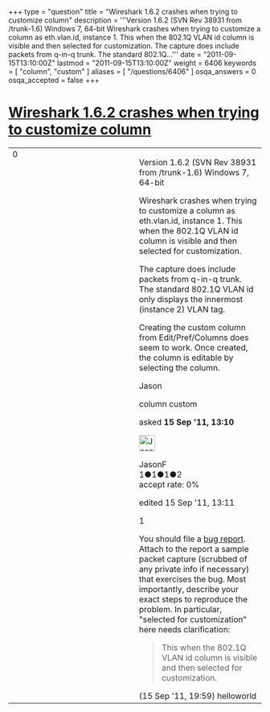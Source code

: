 +++
type = "question"
title = "Wireshark 1.6.2 crashes when trying to customize column"
description = '''Version 1.6.2 (SVN Rev 38931 from /trunk-1.6) Windows 7, 64-bit Wireshark crashes when trying to customize a column as eth.vlan.id, instance 1. This when the 802.1Q VLAN id column is visible and then selected for customization.  The capture does include packets from q-in-q trunk. The standard 802.1Q...'''
date = "2011-09-15T13:10:00Z"
lastmod = "2011-09-15T13:10:00Z"
weight = 6406
keywords = [ "column", "custom" ]
aliases = [ "/questions/6406" ]
osqa_answers = 0
osqa_accepted = false
+++

<div class="headNormal">

# [Wireshark 1.6.2 crashes when trying to customize column](/questions/6406/wireshark-162-crashes-when-trying-to-customize-column)

</div>

<div id="main-body">

<div id="askform">

<table id="question-table" style="width:100%;"><colgroup><col style="width: 50%" /><col style="width: 50%" /></colgroup><tbody><tr class="odd"><td style="width: 30px; vertical-align: top"><div class="vote-buttons"><div id="post-6406-score" class="post-score" title="current number of votes">0</div><div id="favorite-count" class="favorite-count"></div></div></td><td><div id="item-right"><div class="question-body"><p>Version 1.6.2 (SVN Rev 38931 from /trunk-1.6) Windows 7, 64-bit</p><p>Wireshark crashes when trying to customize a column as eth.vlan.id, instance 1. This when the 802.1Q VLAN id column is visible and then selected for customization.</p><p>The capture does include packets from q-in-q trunk. The standard 802.1Q VLAN id only displays the innermost (instance 2) VLAN tag.</p><p>Creating the custom column from Edit/Pref/Columns does seem to work. Once created, the column is editable by selecting the column.</p><p>Jason</p></div><div id="question-tags" class="tags-container tags">column custom</div><div id="question-controls" class="post-controls"></div><div class="post-update-info-container"><div class="post-update-info post-update-info-user"><p>asked <strong>15 Sep '11, 13:10</strong></p><img src="https://secure.gravatar.com/avatar/32cb5681d46462bf751ad6880773796f?s=32&amp;d=identicon&amp;r=g" class="gravatar" width="32" height="32" alt="JasonF&#39;s gravatar image" /><p>JasonF<br />
<span class="score" title="1 reputation points">1</span><span title="1 badges"><span class="badge1">●</span><span class="badgecount">1</span></span><span title="1 badges"><span class="silver">●</span><span class="badgecount">1</span></span><span title="2 badges"><span class="bronze">●</span><span class="badgecount">2</span></span><br />
<span class="accept_rate" title="Rate of the user&#39;s accepted answers">accept rate:</span> <span title="JasonF has no accepted answers">0%</span></p></div><div class="post-update-info post-update-info-edited"><p>edited 15 Sep '11, 13:11</p></div></div><div id="comments-container-6406" class="comments-container"><span id="6409"></span><div id="comment-6409" class="comment"><div id="post-6409-score" class="comment-score">1</div><div class="comment-text"><p>You should file a <a href="http://bugzilla.wireshark.org">bug report</a>. Attach to the report a sample packet capture (scrubbed of any private info if necessary) that exercises the bug. Most importantly, describe your exact steps to reproduce the problem. In particular, "selected for customization" here needs clarification:</p><blockquote><p>This when the 802.1Q VLAN id column is visible and then selected for customization.</p></blockquote></div><div id="comment-6409-info" class="comment-info"><span class="comment-age">(15 Sep '11, 19:59)</span> helloworld</div></div></div><div id="comment-tools-6406" class="comment-tools"></div><div class="clear"></div><div id="comment-6406-form-container" class="comment-form-container"></div><div class="clear"></div></div></td></tr></tbody></table>

</div>

</div>

